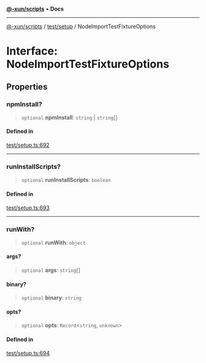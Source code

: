 [**@-xun/scripts**](../../../README.md) • **Docs**

***

[@-xun/scripts](../../../README.md) / [test/setup](../README.md) / NodeImportTestFixtureOptions

# Interface: NodeImportTestFixtureOptions

## Properties

### npmInstall?

> `optional` **npmInstall**: `string` \| `string`[]

#### Defined in

[test/setup.ts:692](https://github.com/Xunnamius/xscripts/blob/dc527d1504edcd9b99add252bcfe23abb9ef9d78/test/setup.ts#L692)

***

### runInstallScripts?

> `optional` **runInstallScripts**: `boolean`

#### Defined in

[test/setup.ts:693](https://github.com/Xunnamius/xscripts/blob/dc527d1504edcd9b99add252bcfe23abb9ef9d78/test/setup.ts#L693)

***

### runWith?

> `optional` **runWith**: `object`

#### args?

> `optional` **args**: `string`[]

#### binary?

> `optional` **binary**: `string`

#### opts?

> `optional` **opts**: `Record`\<`string`, `unknown`\>

#### Defined in

[test/setup.ts:694](https://github.com/Xunnamius/xscripts/blob/dc527d1504edcd9b99add252bcfe23abb9ef9d78/test/setup.ts#L694)
